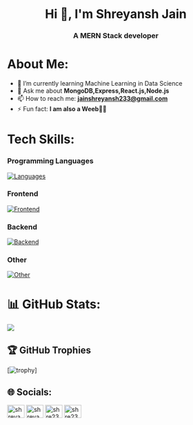 <h1 align="center">Hi 👋, I'm Shreyansh Jain</h1>
<h3 align="center">A MERN Stack developer</h3>

# About Me:

- 🌱 I’m currently learning Machine Learning in Data Science
- 💬 Ask me about **MongoDB,Express,React.js,Node.js**
- 📫 How to reach me: **jainshreyansh233@gmail.com**
- ⚡ Fun fact: **I am also a Weeb🐱‍👤**

# Tech Skills:
### Programming Languages
[![Languages](https://skillicons.dev/icons?i=cpp,c,js,py,java)](https://skillicons.dev) <br/>
### Frontend
[![Frontend](https://skillicons.dev/icons?i=html,css,react,bootstrap,materialui)](https://skillicons.dev)
### Backend
[![Backend](https://skillicons.dev/icons?i=nodejs,express,mongodb,mysql)](https://skillicons.dev)
### Other
[![Other](https://skillicons.dev/icons?i=git)](https://skillicons.dev)
# 📊 GitHub Stats:
![](https://github-readme-streak-stats.herokuapp.com/?user=Shre233&theme=vision-friendly-dark&hide_border=false)<br/>

## 🏆 GitHub Trophies
[![trophy](https://github-profile-trophy.vercel.app/?username=Shre233&theme=onedark)]

## 🌐 Socials:
<p align="left">
<a href="https://www.linkedin.com/in/shreyansh-jain-5445331b0/" target="blank"><img align="center" src="https://raw.githubusercontent.com/rahuldkjain/github-profile-readme-generator/master/src/images/icons/Social/linked-in-alt.svg" alt="shreyansh-jain" height="30" width="40" /></a>
<a href="https://www.instagram.com/jn_shre/" target="blank"><img align="center" src="https://raw.githubusercontent.com/rahuldkjain/github-profile-readme-generator/master/src/images/icons/Social/instagram.svg" alt="shreyanshjain" height="30" width="40" /></a>
<a href="https://codeforces.com/profile/shreyansh233" target="blank"><img align="center" src="https://raw.githubusercontent.com/rahuldkjain/github-profile-readme-generator/master/src/images/icons/Social/codeforces.svg" alt="shre233" height="30" width="40" /></a>
<a href="https://leetcode.com/shre_yansh/" target="blank"><img align="center" src="https://raw.githubusercontent.com/rahuldkjain/github-profile-readme-generator/master/src/images/icons/Social/leet-code.svg" alt="shre233" height="30" width="40" /></a>
</p>

